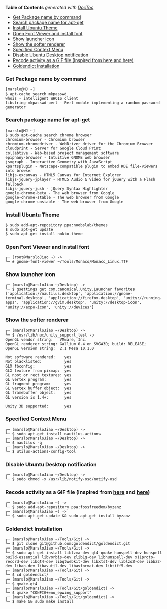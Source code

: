 <!-- START doctoc generated TOC please keep comment here to allow auto update -->
<!-- DON'T EDIT THIS SECTION, INSTEAD RE-RUN doctoc TO UPDATE -->
**Table of Contents**  *generated with [DocToc](https://github.com/thlorenz/doctoc)*

- [Get Package name by command](#get-package-name-by-command)
- [Search package name for apt-get](#search-package-name-for-apt-get)
- [Install Ubuntu Theme](#install-ubuntu-theme)
- [Open Font Viewer and install font](#open-font-viewer-and-install-font)
- [Show launcher icon](#show-launcher-icon)
- [Show the softer renderer](#show-the-softer-renderer)
- [Specified Context Menu](#specified-context-menu)
- [Disable Ubuntu Desktop notification](#disable-ubuntu-desktop-notification)
- [Recode activity as a GIF file (Inspired from here and here)](#recode-activity-as-a-gif-file-inspired-from-here-and-here)
- [Goldendict Installation](#goldendict-installation)

<!-- END doctoc generated TOC please keep comment here to allow auto update -->

### Get Package name by command
    [marslo@MJ ~]
    $ apt-cache search mkpasswd
    whois - intelligent WHOIS client
    libstring-mkpasswd-perl - Perl module implementing a random password generator

### Search package name for apt-get
    [marslo@MJ ~]
    $ sudo apt-cache search chrome browser
    chromium-browser - Chromium browser
    chromium-chromedriver - WebDriver driver for the Chromium Browser
    cloudprint - Server for Google Cloud Print
    collabtive - Web-based project management software
    epiphany-browser - Intuitive GNOME web browser
    jsxgraph - Interactive Geometry with JavaScript
    kpartsplugin - Netscape-compatible plugin to embed KDE file-viewers into browser
    libjs-excanvas - HTML5 Canvas for Internet Explorer
    libjs-jquery-jplayer - HTML5 Audio & Video for jQuery with a Flash fallback
    libjs-jquery-jush - jQuery Syntax Highlighter
    google-chrome-beta - The web browser from Google
    google-chrome-stable - The web browser from Google
    google-chrome-unstable - The web browser from Google

### Install Ubuntu Theme
    $ sudo add-apt-repository ppa:noobslab/themes
    $ sudo apt-get update
    $ sudo apt-get install nokto-theme

### Open Font Viewer and install font
    ┌─ (root@MarsloJiao ~) ->
    └─ # gnome-font-viewer ~/Tools/Monaco/Monaco_Linux.TTF

### Show launcher icon
    ┌─ (marslo@MarsloJiao ~/Desktop) ->
    └─ $ gsettings get com.canonical.Unity.Launcher favorites
    ['application://nautilus.desktop', 'application://gnome-terminal.desktop', 'application://firefox.desktop', 'unity://running-apps', 'application://gvim.desktop', 'unity://desktop-icon', 'unity://expo-icon', 'unity://devices']

### Show the softer renderer
    ┌─ (marslo@MarsloJiao ~/Desktop) ->
    └─ $ /usr/lib/nux/unity_support_test -p
    OpenGL vendor string:   VMware, Inc.
    OpenGL renderer string: Gallium 0.4 on SVGA3D; build: RELEASE;
    OpenGL version string:  2.1 Mesa 10.1.0

    Not software rendered:    yes
    Not blacklisted:          yes
    GLX fbconfig:             yes
    GLX texture from pixmap:  yes
    GL npot or rect textures: yes
    GL vertex program:        yes
    GL fragment program:      yes
    GL vertex buffer object:  yes
    GL framebuffer object:    yes
    GL version is 1.4+:       yes

    Unity 3D supported:       yes

### Specified Context Menu
    ┌─ (marslo@MarsloJiao ~/Desktop) ->
    └─ $ sudo apt-get install nautilus-actions
    ┌─ (marslo@MarsloJiao ~/Desktop) ->
    └─ $ nautilus -q
    ┌─ (marslo@MarsloJiao ~/Desktop) ->
    └─ $ utilus-actions-config-tool

### Disable Ubuntu Desktop notification
    ┌─ (marslo@MarsloJiao ~/Desktop) ->
    └─ $ sudo chmod -x /usr/lib/notify-osd/notify-osd

### Recode activity as a GIF file (Inspired from [here](http://askubuntu.com/a/13462/92979) and [here](http://askubuntu.com/a/107735/92979))
    ┌─ (marslo@MarsloJiao ~) ->
    └─ $ sudo add-apt-repository ppa:fossfreedom/byzanz
    ┌─ (marslo@MarsloJiao ~) ->
    └─ $ sudo apt-get update && sudo apt-get install byzanz

### Goldendict Installation
    ┌─ (marslo@MarsloJiao ~/Tools/Git) ->
    └─ $ git clone git@github.com:goldendict/goldendict.git
    ┌─ (marslo@MarsloJiao ~/Tools/Git) ->
    └─ $ sudo apt-get install liblzma-dev qt4-qmake hunspell-dev hunspell build-essential libvorbis-dev zlib1g-dev libhunspell-dev x11proto-record-dev libqt4-dev libqtwebkit-dev libxtst-dev liblzo2-dev libbz2-dev libao-dev libavutil-dev libavformat-dev libtiff5-dev
    ┌─ (marslo@MarsloJiao ~/Tools/Git) ->
    └─ $ cd goldendict/
    ┌─ (marslo@MarsloJiao ~/Tools/Git) ->
    └─ $ qmake-qt4
    ┌─ (marslo@MarsloJiao ~/Tools/Git/goldendict) ->
    └─ $ qmake "CONFIG+=no_epwing_support"
    ┌─ (marslo@MarsloJiao ~/Tools/Git/goldendict) ->
    └─ $ make && sudo make install
